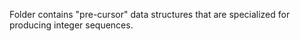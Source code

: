 Folder contains "pre-cursor" data structures that are specialized for 
producing integer sequences. 